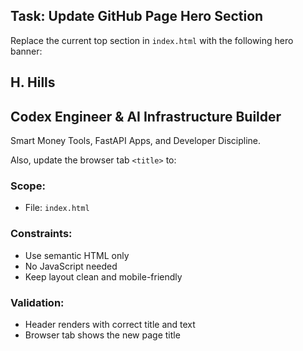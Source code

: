 ## Task: Update GitHub Page Hero Section

Replace the current top section in `index.html` with the following hero banner:

<section class="hero">
  <h1>H. Hills</h1>
  <h2>Codex Engineer & AI Infrastructure Builder</h2>
  <p>Smart Money Tools, FastAPI Apps, and Developer Discipline.</p>
</section>

Also, update the browser tab `<title>` to:

<title>H. Hills | Codex, FastAPI, Smart Money AI</title>

### Scope:
- File: `index.html`

### Constraints:
- Use semantic HTML only
- No JavaScript needed
- Keep layout clean and mobile-friendly

### Validation:
- Header renders with correct title and text
- Browser tab shows the new page title
